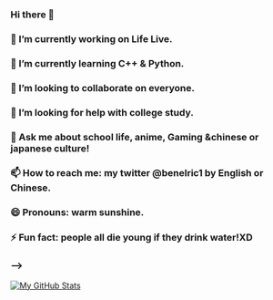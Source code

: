 ### Hi there 👋
### 🔭 I’m currently working on Life Live.
### 🌱 I’m currently learning C++ & Python.
### 👯 I’m looking to collaborate on everyone.
### 🤔 I’m looking for help with college study.
### 💬 Ask me about school life, anime, Gaming &chinese or japanese culture!
### 📫 How to reach me: my twitter @benelric1 by English or Chinese.
### 😄 Pronouns: warm sunshine.
###  ⚡ Fun fact: people all die young if they drink water!XD
### -->
[![My GitHub Stats](https://github-readme-stats.vercel.app/api?username=Ben-Elric)]()
